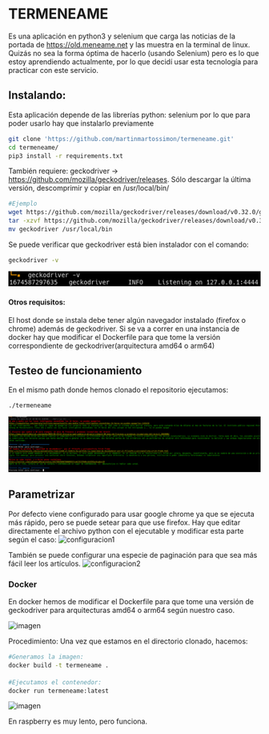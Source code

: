 # TERMENEAME
Es una aplicación en python3 y selenium que carga las noticias de la portada de https://old.meneame.net y las muestra en la terminal de linux. Quizás no sea la forma óptima de hacerlo (usando Selenium) pero es lo que estoy aprendiendo actualmente, por lo que decidí usar esta tecnología para practicar con este servicio.


## Instalando:
Esta aplicación depende de las librerías python: selenium por lo que para poder usarlo hay que instalarlo previamente
```bash
git clone 'https://github.com/martinmartossimon/termeneame.git'
cd termeneame/
pip3 install -r requirements.txt
```

También requiere: geckodriver -> https://github.com/mozilla/geckodriver/releases. Sólo descargar la última versión, descomprimir y copiar en /usr/local/bin/
```bash
#Ejemplo
wget https://github.com/mozilla/geckodriver/releases/download/v0.32.0/geckodriver-v0.32.0-linux64.tar.gz && \
tar -xzvf https://github.com/mozilla/geckodriver/releases/download/v0.32.0/geckodriver-v0.32.0-linux64.tar.gz && \
mv geckodriver /usr/local/bin
```
Se puede verificar que geckodriver está bien instalador con el comando:
```bash
geckodriver -v
```
![geckodriver](https://github.com/martinmartossimon/termeneame/blob/main/geckodriver.png)

#### Otros requisitos:
El host donde se instala debe tener algún navegador instalado (firefox o chrome) además de geckodriver. Si se va a correr en una instancia de docker hay que modificar el Dockerfile para que tome la versión correspondiente de geckodriver(arquitectura amd64 o arm64)


## Testeo de funcionamiento
En el mismo path donde hemos clonado el repositorio ejecutamos:
```bash
./termeneame
```
![termeneame](https://github.com/martinmartossimon/termeneame/blob/main/termeneame.png)


## Parametrizar
Por defecto viene configurado para usar google chrome ya que se ejecuta más rápido, pero se puede setear para que use firefox. Hay que editar directamente el archivo python con el ejecutable y modificar esta parte según el caso:
![configuracion1](https://user-images.githubusercontent.com/16241139/214390036-ab229c54-efd7-4000-b2cf-8d54a80033b7.png)

También se puede configurar una especie de paginación para que sea más fácil leer los artículos.
![configuracion2](https://user-images.githubusercontent.com/16241139/214390104-083c144c-60c6-4460-b90a-2c1989adf52d.png)


### Docker
En docker hemos de modificar el Dockerfile para que tome una versión de geckodriver para arquitecturas amd64 o arm64 según nuestro caso.

![imagen](https://user-images.githubusercontent.com/16241139/214390496-20ee42b4-b778-4c44-8bc6-00b619d16d21.png)

Procedimiento:
Una vez que estamos en el directorio clonado, hacemos:
```bash
#Generamos la imagen:
docker build -t termeneame .

#Ejecutamos el contenedor:
docker run termeneame:latest
```
![imagen](https://user-images.githubusercontent.com/16241139/214392762-aa5baccc-552e-4ebd-8b58-b70375ac9c20.png)

En raspberry es muy lento, pero funciona.
